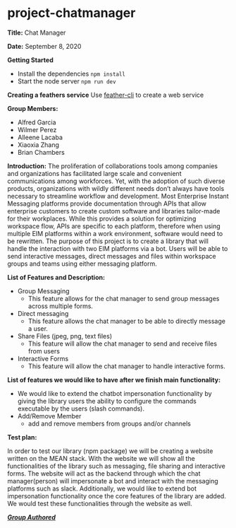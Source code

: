 # project-chatmanager


**Title:** Chat Manager

**Date:** September 8, 2020

**Getting Started**
- Install the dependencies
`npm install`
- Start the node server
`npm run dev`

**Creating a feathers service**
Use [feather-cli](https://github.com/feathersjs/cli) to create a web service

**Group Members:** 
- Alfred Garcia
- Wilmer Perez
- Alleene Lacaba
- Xiaoxia Zhang
- Brian Chambers

**Introduction:** The proliferation of collaborations tools among companies and organizations has facilitated large scale and convenient communications among workforces. Yet, with the adoption of such diverse products, organizations with wildly different needs don’t always have tools necessary to streamline workflow and development. Most Enterprise Instant Messaging platforms provide documentation through APIs that allow enterprise customers to create custom software and libraries tailor-made for their workplaces. While this provides a solution for optimizing workspace flow, APIs are specific to each platform, therefore when using multiple EIM platforms within a work environment, software would need to be rewritten. The purpose of this project is to create a library that will handle the interaction with two EIM platforms via a bot. Users will be able to send interactive messages, direct messages and files within workspace groups and teams using either messaging platform.

**List of Features and Description:**
- Group Messaging
  - This feature allows for the chat manager to send group messages across multiple forms.
- Direct messaging
  - This feature allows the chat manager to be able to directly message a user.
- Share Files (jpeg, png, text files)
  - This feature will allow the chat manager to send and receive files from users
- Interactive Forms
  - This feature will allow the chat manager to handle interactive forms.

**List of features we would like to have after we finish main functionality:**

- We would like to extend the chatbot impersonation functionality by giving the library users the ability to configure the commands executable by the users (slash commands).
- Add/Remove Member
  - add and remove members from groups and/or channels

**Test plan:**

In order to test our library (npm package) we will be creating a website written on the MEAN stack. With the website we will show all the functionalities of the library such as messaging, file sharing and interactive forms. The website will act as the backend through which the chat manager(person) will impersonate a bot and interact with the messaging platforms such as slack. Additionally, we would like to extend bot impersonation functionality once the core features of the library are added. We would test these functionalities through the website as well.

***[Group Authored](https://github.com/CSCI-49900-Fall-2020/project-chatmanager/wiki)***

